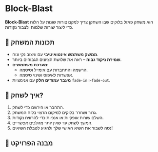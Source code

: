 # Block-Blast
**Block-Blast** הוא משחק פאזל בלוקים שבו השחקן צריך למקם צורות שונות על הלוח כדי ליצור שורות שלמות ולצבור נקודות.

## 📌 תכונות המשחק
- **ממשק משתמש אינטואיטיבי** עם עיצוב נקי ונוח.
- **שמירת ניקוד גבוה** – ראה את שלושת הציונים הגבוהים ביותר.
- **מערכת משתמשים**:
  - הרשמה והתחברות עם אימייל וסיסמה.
  - אפשרות לאיפוס ושינוי סיסמה.
- **מעבר עמודים חלק** עם אנימציות `fade-in` ו-`fade-out`.

## 🚀 איך לשחק?
1. התחבר או הירשם כדי לשחק.
2. גרור ושחרר בלוקים למיקום הרצוי בלוח המשחק.
3. השלם שורות אופקיות או אנכיות כדי להרוויח נקודות.
4. המשך לשחק עד שאין יותר מהלכים אפשריים.
5. נסה לשבור את השיא האישי שלך ולהגיע לטבלת השיאים!

## 📂 מבנה הפרויקט
